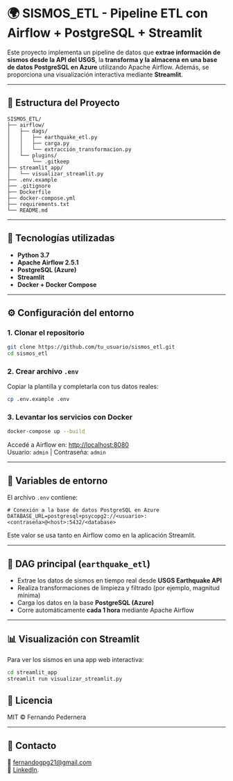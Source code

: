 # 🌍 SISMOS_ETL - Pipeline ETL con Airflow + PostgreSQL + Streamlit

Este proyecto implementa un pipeline de datos que **extrae información de sismos desde la API del USGS**, la **transforma y la almacena en una base de datos PostgreSQL en Azure** utilizando Apache Airflow. Además, se proporciona una visualización interactiva mediante **Streamlit**.

---

## 📁 Estructura del Proyecto

```
SISMOS_ETL/
├── airflow/
│   ├── dags/
│   │   ├── earthquake_etl.py
│   │   ├── carga.py
│   │   └── extracción_transformacion.py
│   └── plugins/
│       └── .gitkeep
├── streamlit_app/
│   └── visualizar_streamlit.py
├── .env.example
├── .gitignore
├── Dockerfile
├── docker-compose.yml
├── requirements.txt
└── README.md
```

---

## 🚀 Tecnologías utilizadas

- **Python 3.7**
- **Apache Airflow 2.5.1**
- **PostgreSQL (Azure)**
- **Streamlit**
- **Docker + Docker Compose**

---

## ⚙️ Configuración del entorno

### 1. Clonar el repositorio

```bash
git clone https://github.com/tu_usuario/sismos_etl.git
cd sismos_etl
```

### 2. Crear archivo `.env`

Copiar la plantilla y completarla con tus datos reales:

```bash
cp .env.example .env
```

### 3. Levantar los servicios con Docker

```bash
docker-compose up --build
```

Accedé a Airflow en: [http://localhost:8080](http://localhost:8080)  
Usuario: `admin` | Contraseña: `admin`

---

## 💾 Variables de entorno

El archivo `.env` contiene:

```env
# Conexión a la base de datos PostgreSQL en Azure
DATABASE_URL=postgresql+psycopg2://<usuario>:<contraseña>@<host>:5432/<database>
```

Este valor se usa tanto en Airflow como en la aplicación Streamlit.

---

## 🧩 DAG principal (`earthquake_etl`)

- Extrae los datos de sismos en tiempo real desde **USGS Earthquake API**
- Realiza transformaciones de limpieza y filtrado (por ejemplo, magnitud mínima)
- Carga los datos en la base **PostgreSQL (Azure)**
- Corre automáticamente **cada 1 hora** mediante Apache Airflow

---

## 📊 Visualización con Streamlit

Para ver los sismos en una app web interactiva:

```bash
cd streamlit_app
streamlit run visualizar_streamlit.py
```
## 📄 Licencia

MIT © Fernando Pedernera

---

## 🤝 Contacto

📧 fernandogpg21@gmail.com  
🔗 [LinkedIn](https://www.linkedin.com/in/fgpedernera/).
